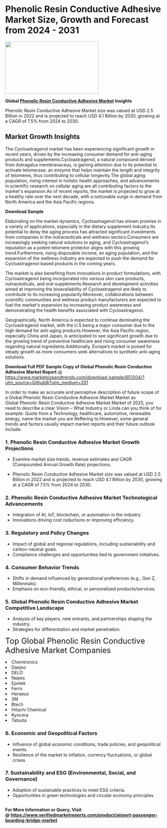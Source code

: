 <H1>Phenolic Resin Conductive Adhesive Market Size, Growth and Forecast from 2024 - 2031</H1><img class="aligncenter size-medium wp-image-584254" src="https://thirdeyenews.in/wp-content/uploads/2024/09/Global-Market-Research-300x168.jpeg" alt="" width="300" height="168" /><p><strong>Global&nbsp;<a href="https://www.marketsizeandtrends.com/download-sample/651204/?utm_source=Github8j?utm_medium=201">Phenolic Resin Conductive Adhesive Market</a> Insights</strong></p><p>Phenolic Resin Conductive Adhesive Market size was valued at USD 2.5 Billion in 2022 and is projected to reach USD 4.1 Billion by 2030, growing at a CAGR of 7.5% from 2024 to 2030.</p><p><h2>Market Growth Insights</h2> <p>The Cycloastragenol market has been experiencing significant growth in recent years, driven by the increasing consumer demand for anti-aging products and supplements.Cycloastragenol, a natural compound derived from Astragalus membranaceus, is gaining attention due to its potential to activate telomerase, an enzyme that helps maintain the length and integrity of telomeres, thus contributing to cellular longevity.The global aging population, rising interest in holistic health approaches, and advancements in scientific research on cellular aging are all contributing factors to the market's expansion.As of recent reports, the market is projected to grow at a healthy rate over the next decade, with a noticeable surge in demand from North America and the Asia Pacific regions.</p> <p><strong>Download Sample</strong></p> <p>Elaborating on the market dynamics, Cycloastragenol has shown promise in a variety of applications, especially in the dietary supplement industry.Its potential to delay the aging process has attracted significant investments from companies in the nutraceuticals and wellness sectors.Consumers are increasingly seeking natural solutions to aging, and Cycloastragenol’s reputation as a potent telomere protector aligns with this growing trend.Furthermore, rising disposable income, an aging population, and the expansion of the wellness industry are expected to push the demand for Cycloastragenol-based products in the coming years.</p> <p>The market is also benefiting from innovations in product formulations, with Cycloastragenol being incorporated into various skin care products, nutraceuticals, and oral supplements.Research and development activities aimed at improving the bioavailability of Cycloastragenol are likely to contribute to its increasing popularity.Moreover, collaborations between scientific communities and wellness product manufacturers are expected to fuel the market's expansion by increasing product awareness and demonstrating the health benefits associated with Cycloastragenol.</p> <p>Geographically, North America is expected to continue dominating the Cycloastragenol market, with the U.S.being a major consumer due to the high demand for anti-aging products.However, the Asia Pacific region, especially China and Japan, is anticipated to see significant growth due to the growing trend of preventive healthcare and rising consumer awareness regarding natural ingredients.Additionally, Europe’s market is poised for steady growth as more consumers seek alternatives to synthetic anti-aging solutions.</p> <p><span class=""><strong>Download Full PDF Sample Copy of Global Phenolic Resin Conductive Adhesive Market Report</strong> @ <a href="https://www.marketsizeandtrends.com/download-sample/651204/?utm_source=Github8j?utm_medium=201" target="_blank">https://www.marketsizeandtrends.com/download-sample/651204/?utm_source=Github8j?utm_medium=201</a></span></p><p>In order to make an accurate and perceptive description of future scope of a Global&nbsp;Phenolic Resin Conductive Adhesive Market Market as Global&nbsp;Phenolic Resin Conductive Adhesive Market Market of 2025, you need to describe a clear Vision &ndash; What Industry or Linda can you think of for example: Quote from a Technology, healthcare, automotive, renewable energy, name the market you are Reffering to.However, some general trends and factors usually impact market reports and their future outlook include:</p><h3>1.&nbsp;<strong>Phenolic Resin Conductive Adhesive Market Growth Projections</strong></h3><ul><li>Examine market size trends, revenue estimates and CAGR (Compounded Annual Growth Rate) projections.</li><li><p>Phenolic Resin Conductive Adhesive Market size was valued at USD 2.5 Billion in 2022 and is projected to reach USD 4.1 Billion by 2030, growing at a CAGR of 7.5% from 2024 to 2030.</p></li></ul><h3>2.&nbsp;<strong>Phenolic Resin Conductive Adhesive Market Technological Advancements</strong></h3><ul><li>Integration of AI, IoT, blockchain, or automation in the industry.</li><li>Innovations driving cost reductions or improving efficiency.</li></ul><h3>3.&nbsp;<strong>Regulatory and Policy Changes</strong></h3><ul><li>Impact of global and regional regulations, including sustainability and carbon-neutral goals.</li><li>Compliance challenges and opportunities tied to government initiatives.</li></ul><h3>4.&nbsp;<strong>Consumer Behavior Trends</strong></h3><ul><li>Shifts in demand influenced by generational preferences (e.g., Gen Z, Millennials).</li><li>Emphasis on eco-friendly, ethical, or personalized products/services.</li></ul><h3>5.&nbsp;<strong>Global Phenolic Resin Conductive Adhesive Market Competitive Landscape</strong></h3><ul><li>Analysis of key players, new entrants, and partnerships shaping the industry.</li><li>Strategies for differentiation and market penetration.</li></ul><p data-pm-slice="1 1 []"><span style="color: inherit; font-family: inherit; font-size: 25px;">Top Global Phenolic Resin Conductive Adhesive Market Companies</span></p><div class="" data-test-id=""><p><li>Chemtronics</li><li> Daejoo</li><li> DELO</li><li> Nepes</li><li> Epotek</li><li> Ferro</li><li> Heraeus</li><li> 3M</li><li> Btech</li><li> Hitachi Chemical</li><li> Kyocera</li><li> Tatsuta</li></p></div><h3>6.&nbsp;<strong>Economic and Geopolitical Factors</strong></h3><ul><li>Influence of global economic conditions, trade policies, and geopolitical events.</li><li>Resilience of the market to inflation, currency fluctuations, or global crises.</li></ul><h3>7.&nbsp;<strong>Sustainability and ESG (Environmental, Social, and Governance)</strong></h3><ul><li>Adoption of sustainable practices to meet ESG criteria.</li><li>Opportunities in green technologies and circular economy principles.</li></ul><h2><strong style="font-size: 14px;">For More Information or Query, Visit @&nbsp;</strong><a style="background-color: #ffffff; font-size: 14px;" href="https://www.marketsizeandtrends.com/report/phenolic-resin-conductive-adhesive-market/" target="_blank">https://www.verifiedmarketreports.com/product/airport-passenger-boarding-bridge-market</a></h2>